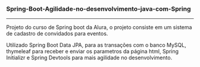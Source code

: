 <h3> Spring-Boot-Agilidade-no-desenvolvimento-java-com-Spring</h3>
<hr>
<p>Projeto do curso de Spring boot da Alura, o projeto consiste em um sistema de cadastro de convidados para eventos.</p>
<p>Utilizado Spring Boot Data JPA, para as transações com o banco MySQL, thymeleaf para receber e enviar os parametros da página html, Spring Initializr e Spring Devtools para mais agilidade no desenvolvimento.</p>